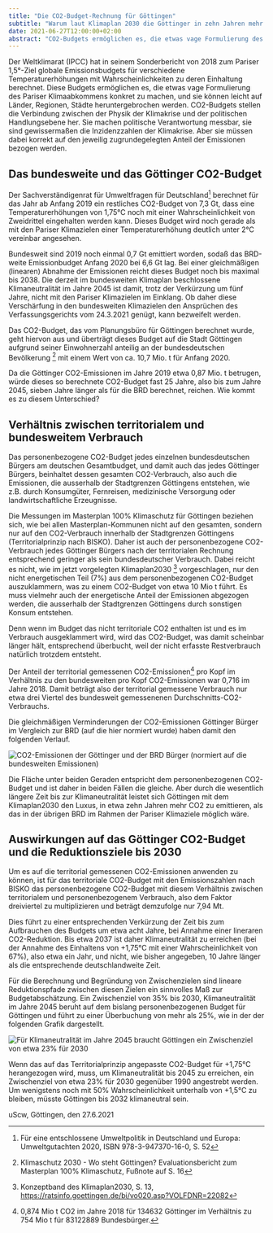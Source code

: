 ```yaml
---
title: "Die CO2-Budget-Rechnung für Göttingen"
subtitle: "Warum laut Klimaplan 2030 die Göttinger in zehn Jahren mehr CO2 verbrauchen können als die restlichen Bundesbürger"
date: 2021-06-27T12:00:00+02:00
abstract: "CO2-Budgets ermöglichen es, die etwas vage Formulierung des Pariser Klimaabkommens konkret zu machen. Sie stellen die Verbindung zwischen der Physik der Klimakrise und der politischen Handlungsebene her. Sie machen politische Verantwortung messbar, sie sind gewissermaßen die Inzidenzzahlen der Klimakrise."
---
```




Der Weltklimarat (IPCC) hat in seinem Sonderbericht von 2018 zum Pariser
1,5°-Ziel globale Emissionsbudgets für verschiedene Temperaturerhöhungen
mit Wahrscheinlichkeiten zu deren Einhaltung berechnet. Diese Budgets
ermöglichen es, die etwas vage Formulierung des Pariser Klimaabkommens
konkret zu machen, und sie können leicht auf Länder, Regionen, Städte
heruntergebrochen werden. CO2-Budgets stellen die Verbindung zwischen
der Physik der Klimakrise und der politischen Handlungsebene her. Sie
machen politische Verantwortung messbar, sie sind gewissermaßen die
Inzidenzzahlen der Klimakrise. Aber sie müssen dabei korrekt auf den
jeweilig zugrundegelegten Anteil der Emissionen bezogen werden.

Das bundesweite und das Göttinger CO2-Budget
----------------------------------------------

Der Sachverständigenrat für Umweltfragen für Deutschland[^1] berechnet
für das Jahr ab Anfang 2019 ein restliches CO2-Budget von 7,3 Gt, dass
eine Temperaturerhöhungen von 1,75°C noch mit einer Wahrscheinlichkeit
von Zweidrittel eingehalten werden kann. Dieses Budget wird noch gerade
als mit den Pariser Klimazielen einer Temperaturerhöhung deutlich unter
2°C vereinbar angesehen.

Bundesweit sind 2019 noch einmal 0,7 Gt emittiert worden, sodaß das
BRD-weite Emissionbudget Anfang 2020 bei 6,6 Gt lag. Bei einer
gleichmäßigen (linearen) Abnahme der Emissionen reicht dieses Budget
noch bis maximal bis 2038. Die derzeit im bundesweiten Klimaplan
beschlossene Klimaneutralität im Jahre 2045 ist damit, trotz der
Verkürzung um fünf Jahre, nicht mit den Pariser Klimazielen im Einklang.
Ob daher diese Verschärfung in den bundesweiten Klimazielen den
Ansprüchen des Verfassungsgerichts vom 24.3.2021 genügt, kann bezweifelt
werden.

Das CO2-Budget, das vom Planungsbüro für Göttingen berechnet wurde,
geht hiervon aus und überträgt dieses Budget auf die Stadt Göttingen
aufgrund seiner Einwohnerzahl anteilig an der bundesdeutschen
Bevölkerung [^2] mit einem Wert von ca. 10,7 Mio. t für Anfang 2020.

Da die Göttinger CO2-Emissionen im Jahre 2019 etwa 0,87 Mio. t
betrugen, würde dieses so berechnete CO2-Budget fast 25 Jahre, also
bis zum Jahre 2045, sieben Jahre länger als für die BRD berechnet,
reichen. Wie kommt es zu diesem Unterschied?

Verhältnis zwischen territorialem und bundesweitem Verbrauch
------------------------------------------------------------

Das personenbezogene CO2-Budget jedes einzelnen bundesdeutschen
Bürgers am deutschen Gesamtbudget, und damit auch das jedes Göttinger
Bürgers, beinhaltet dessen gesamten CO2-Verbrauch, also auch die
Emissionen, die ausserhalb der Stadtgrenzen Göttingens entstehen, wie
z.B. durch Konsumgüter, Fernreisen, medizinische Versorgung oder
landwirtschaftliche Erzeugnisse.

Die Messungen im Masterplan 100% Klimaschutz für Göttingen beziehen
sich, wie bei allen Masterplan-Kommunen nicht auf den gesamten, sondern
nur auf den CO2-Verbrauch innerhalb der Stadtgrenzen Göttingens
(Territorialprinzip nach BISKO). Daher ist auch der personenbezogene
CO2-Verbrauch jedes Göttinger Bürgers nach der territorialen Rechnung
entsprechend geringer als sein bundesdeutscher Verbrauch. Dabei reicht
es nicht, wie im jetzt vorgelegten Klimaplan2030 [^3] vorgeschlagen, nur
den nicht energetischen Teil (7%) aus dem personenbezogenen CO2-Budget
auszuklammern, was zu einem CO2-Budget von etwa 10 Mio t führt. Es
muss vielmehr auch der energetische Anteil der Emissionen abgezogen
werden, die ausserhalb der Stadtgrenzen Göttingens durch sonstigen
Konsum entstehen.

Denn wenn im Budget das nicht territoriale CO2 enthalten ist und es im
Verbrauch ausgeklammert wird, wird das CO2-Budget, was damit scheinbar
länger hält, entsprechend überbucht, weil der nicht erfasste
Restverbrauch natürlich trotzdem entsteht.

Der Anteil der territorial gemessenen CO2-Emissionen[^4] pro Kopf im
Verhältnis zu den bundesweiten pro Kopf CO2-Emissionen war 0,716 im
Jahre 2018. Damit beträgt also der territorial gemessene Verbrauch nur
etwa drei Viertel des bundesweit gemessenenen
Durchschnitts-CO2-Verbrauchs.

Die gleichmäßigen Verminderungen der CO2-Emissionen Göttinger Bürger
im Vergleich zur BRD (auf die hier normiert wurde) haben damit den
folgenden Verlauf.

![CO2-Emissionen der Göttinger und der BRD Bürger (normiert auf die
bundesweiten Emissionen)](/img/post/budget-075a.png)

Die Fläche unter beiden Geraden entspricht dem personenbezogenen
CO2-Budget und ist daher in beiden Fällen die gleiche. Aber durch die
wesentlich längere Zeit bis zur Klimaneutralität leistet sich Göttingen
mit dem Klimaplan2030 den Luxus, in etwa zehn Jahren mehr CO2 zu
emittieren, als das in der übrigen BRD im Rahmen der Pariser Klimaziele
möglich wäre.

Auswirkungen auf das Göttinger CO2-Budget und die Reduktionsziele bis 2030
----------------------------------------------------------------------------

Um es auf die territorial gemessenen CO2-Emissionen anwenden zu
können, ist für das territoriale CO2-Budget mit den Emissionszahlen
nach BISKO das personenbezogene CO2-Budget mit diesem Verhältnis
zwischen territorialem und personenbezogenem Verbrauch, also dem Faktor
dreiviertel zu multiplizieren und beträgt demzufolge nur 7,94 Mt.

Dies führt zu einer entsprechenden Verkürzung der Zeit bis zum
Aufbrauchen des Budgets um etwa acht Jahre, bei Annahme einer lineraren
CO2-Reduktion. Bis etwa 2037 ist daher Klimaneutralität zu erreichen
(bei der Annahme des Einhaltens von +1,75°C mit einer Wahrscheinlichkeit
von 67%), also etwa ein Jahr, und nicht, wie bisher angegeben, 10 Jahre
länger als die entsprechende deutschlandweite Zeit.

Für die Berechnung und Begründung von Zwischenzielen sind lineare
Reduktionspfade zwischen diesen Zielen ein sinnvolles Maß zur
Budgetabschätzung. Ein Zwischenziel von 35% bis 2030, Klimaneutralität
im Jahre 2045 beruht auf dem bislang personenbezogenen Budget für
Göttingen und führt zu einer Überbuchung von mehr als 25%, wie in der
der folgenden Grafik dargestellt.

![Für Klimaneutralität im Jahre 2045 braucht Göttingen ein Zwischenziel
von etwa 23% für 2030](/img/post/Budget_fuer_Goettingen_2020.png)

Wenn das auf das Territorialprinzip angepasste CO2-Budget für +1,75°C
herangezogen wird, muss, um Klimaneutralität bis 2045 zu erreichen, ein
Zwischenziel von etwa 23% für 2030 gegenüber 1990 angestrebt werden. Um
wenigstens noch mit 50% Wahrscheinlichkeit unterhalb von +1,5°C zu
bleiben, müsste Göttingen bis 2032 klimaneutral sein.

uScw, Göttingen, den 27.6.2021

[^1]: Für eine entschlossene Umweltpolitik in Deutschland und Europa:
    Umweltgutachten 2020, ISBN 978-3-947370-16-0, S. 52

[^2]: Klimaschutz 2030 - Wo steht Göttingen? Evaluationsbericht zum
    Masterplan 100% Klimaschutz, Fußnote auf S. 16

[^3]: Konzeptband des Klimaplan2030, S. 13,
    <https://ratsinfo.goettingen.de/bi/vo020.asp?VOLFDNR=22082>

[^4]: 0,874 Mio t CO2 im Jahre 2018 für 134632 Göttinger im Verhältnis zu 754 Mio t
    für 83122889 Bundesbürger.